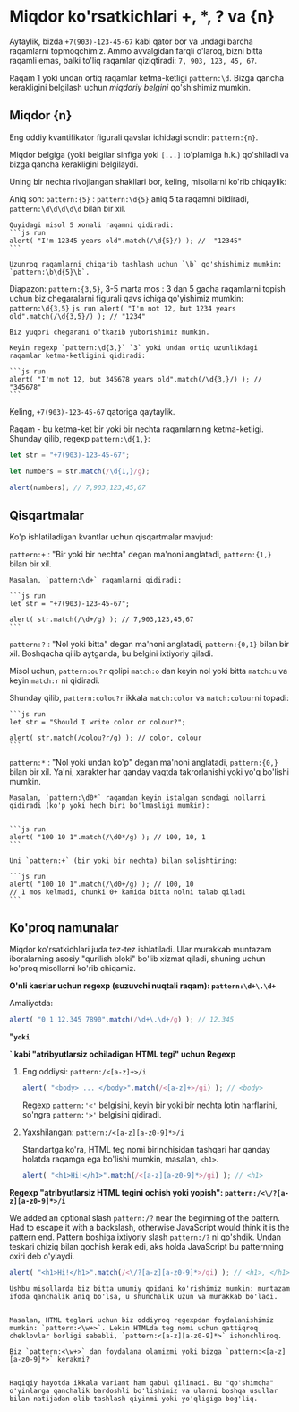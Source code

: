 # Miqdor ko'rsatkichlari +, *, ? va {n}


Aytaylik, bizda `+7(903)-123-45-67` kabi qator bor va undagi barcha raqamlarni topmoqchimiz. Ammo avvalgidan farqli o'laroq, bizni bitta raqamli emas, balki to'liq raqamlar qiziqtiradi: `7, 903, 123, 45, 67`.

Raqam 1 yoki undan ortiq raqamlar ketma-ketligi `pattern:\d`. Bizga qancha kerakligini belgilash uchun *miqdoriy belgini* qo'shishimiz mumkin.

## Miqdor {n}

Eng oddiy kvantifikator figurali qavslar ichidagi sondir: `pattern:{n}`.


Miqdor belgiga (yoki belgilar sinfiga yoki `[...]` to'plamiga h.k.) qo'shiladi va bizga qancha kerakligini belgilaydi.

Uning bir nechta rivojlangan shakllari bor, keling, misollarni ko'rib chiqaylik:

Aniq son: `pattern:{5}`
: `pattern:\d{5}` aniq 5 ta raqamni bildiradi, `pattern:\d\d\d\d\d` bilan bir xil.


    Quyidagi misol 5 xonali raqamni qidiradi:
    ```js run
    alert( "I'm 12345 years old".match(/\d{5}/) ); //  "12345"
    ```

    Uzunroq raqamlarni chiqarib tashlash uchun `\b` qo'shishimiz mumkin: `pattern:\b\d{5}\b`.


 Diapazon: `pattern:{3,5}`, 3-5 marta mos
 : 3 dan 5 gacha raqamlarni topish uchun biz chegaralarni figurali qavs ichiga qo'yishimiz mumkin: `pattern:\d{3,5}`
    ```js run
    alert( "I'm not 12, but 1234 years old".match(/\d{3,5}/) ); // "1234"
    ```

    Biz yuqori chegarani o'tkazib yuborishimiz mumkin.

    Keyin regexp `pattern:\d{3,}` `3` yoki undan ortiq uzunlikdagi raqamlar ketma-ketligini qidiradi:

    ```js run
    alert( "I'm not 12, but 345678 years old".match(/\d{3,}/) ); // "345678"
    ```


Keling, `+7(903)-123-45-67` qatoriga qaytaylik.


Raqam - bu ketma-ket bir yoki bir nechta raqamlarning ketma-ketligi. Shunday qilib, regexp `pattern:\d{1,}`:

```js run
let str = "+7(903)-123-45-67";

let numbers = str.match(/\d{1,}/g);

alert(numbers); // 7,903,123,45,67
```


## Qisqartmalar 

Ko'p ishlatiladigan kvantlar uchun qisqartmalar mavjud:

`pattern:+`
: "Bir yoki bir nechta" degan ma'noni anglatadi, `pattern:{1,}` bilan bir xil.

    Masalan, `pattern:\d+` raqamlarni qidiradi:

    ```js run
    let str = "+7(903)-123-45-67";

    alert( str.match(/\d+/g) ); // 7,903,123,45,67
    ```

`pattern:?`
: "Nol yoki bitta" degan ma'noni anglatadi, `pattern:{0,1}` bilan bir xil. Boshqacha qilib aytganda, bu belgini ixtiyoriy qiladi.


  Misol uchun, `pattern:ou?r` qolipi `match:o` dan keyin nol yoki bitta `match:u` va keyin `match:r` ni qidiradi.

  Shunday qilib, `pattern:colou?r` ikkala `match:color` va `match:colour`ni topadi:


    ```js run
    let str = "Should I write color or colour?";

    alert( str.match(/colou?r/g) ); // color, colour
    ```

`pattern:*`
: "Nol yoki undan ko'p" degan ma'noni anglatadi, `pattern:{0,}` bilan bir xil. Ya'ni, xarakter har qanday vaqtda takrorlanishi yoki yo'q bo'lishi mumkin.

    Masalan, `pattern:\d0*` raqamdan keyin istalgan sondagi nollarni qidiradi (ko'p yoki hech biri bo'lmasligi mumkin):


    ```js run
    alert( "100 10 1".match(/\d0*/g) ); // 100, 10, 1
    ```

    Uni `pattern:+` (bir yoki bir nechta) bilan solishtiring:

    ```js run
    alert( "100 10 1".match(/\d0+/g) ); // 100, 10
    // 1 mos kelmadi, chunki 0+ kamida bitta nolni talab qiladi
    ```


## Ko'proq namunalar

Miqdor ko'rsatkichlari juda tez-tez ishlatiladi. Ular murakkab muntazam iboralarning asosiy "qurilish bloki" bo'lib xizmat qiladi, shuning uchun ko'proq misollarni ko'rib chiqamiz.


**O'nli kasrlar uchun regexp (suzuvchi nuqtali raqam): `pattern:\d+\.\d+`**

Amaliyotda:
```js run
alert( "0 1 12.345 7890".match(/\d+\.\d+/g) ); // 12.345
```


**"<span>` yoki `<p>` kabi "atribyutlarsiz ochiladigan HTML tegi" uchun Regexp**


1. Eng oddiysi: `pattern:/<[a-z]+>/i`

    ```js run
    alert( "<body> ... </body>".match(/<[a-z]+>/gi) ); // <body>
    ```

    Regexp `pattern:'<'` belgisini, keyin bir yoki bir nechta lotin harflarini, so'ngra `pattern:'>'` belgisini qidiradi.


2. Yaxshilangan: `pattern:/<[a-z][a-z0-9]*>/i`

    Standartga ko'ra, HTML teg nomi birinchisidan tashqari har qanday holatda raqamga ega bo'lishi mumkin, masalan, `<h1>`.


    ```js run
    alert( "<h1>Hi!</h1>".match(/<[a-z][a-z0-9]*>/gi) ); // <h1>
    ```


**Regexp "atribyutlarsiz HTML tegini ochish yoki yopish": `pattern:/<\/?[a-z][a-z0-9]*>/i`**

We added an optional slash `pattern:/?` near the beginning of the pattern. Had to escape it with a backslash, otherwise JavaScript would think it is the pattern end. Pattern boshiga ixtiyoriy slash `pattern:/?` ni qo'shdik. Undan teskari chiziq bilan qochish kerak edi, aks holda JavaScript bu patternning oxiri deb o'ylaydi.


```js run
alert( "<h1>Hi!</h1>".match(/<\/?[a-z][a-z0-9]*>/gi) ); // <h1>, </h1>
```


```smart header="Regexpni aniqroq qilish uchun biz uni murakkabroq qilishimiz kerak"
Ushbu misollarda biz bitta umumiy qoidani ko'rishimiz mumkin: muntazam ifoda qanchalik aniq bo'lsa, u shunchalik uzun va murakkab bo'ladi.


Masalan, HTML teglari uchun biz oddiyroq regexpdan foydalanishimiz mumkin: `pattern:<\w+>`. Lekin HTMLda teg nomi uchun qattiqroq cheklovlar borligi sababli, `pattern:<[a-z][a-z0-9]*>` ishonchliroq.

Biz `pattern:<\w+>` dan foydalana olamizmi yoki bizga `pattern:<[a-z][a-z0-9]*>` kerakmi?


Haqiqiy hayotda ikkala variant ham qabul qilinadi. Bu "qo'shimcha" o'yinlarga qanchalik bardoshli bo'lishimiz va ularni boshqa usullar bilan natijadan olib tashlash qiyinmi yoki yo'qligiga bog'liq.

```
